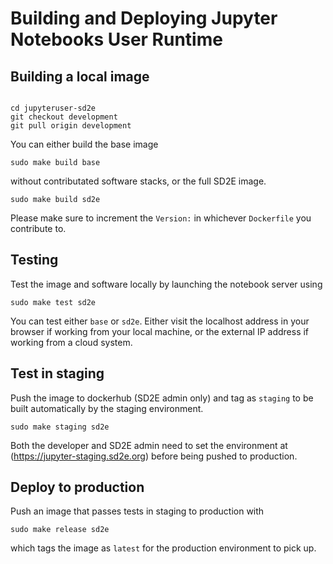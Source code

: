 # Building and Deploying Jupyter Notebooks User Runtime

## Building a local image

```shell

cd jupyteruser-sd2e
git checkout development
git pull origin development
```
You can either build the base image
```
sudo make build base
```
without contributated software stacks, or the full SD2E image.
```
sudo make build sd2e
```
Please make sure to increment the `Version:` in whichever `Dockerfile` you contribute to.

## Testing
Test the image and software locally by launching the notebook server using
```
sudo make test sd2e
```
You can test either `base` or `sd2e`. Either visit the localhost address in your browser if working from your local machine, or the external IP address if working from a cloud system.

## Test in staging
Push the image to dockerhub (SD2E admin only) and tag as `staging` to be built automatically by the staging environment.
```
sudo make staging sd2e
```
Both the developer and SD2E admin need to set the environment at (https://jupyter-staging.sd2e.org) before being pushed to production.

## Deploy to production
Push an image that passes tests in staging to production with
```
sudo make release sd2e
```
which tags the image as `latest` for the production environment to pick up.
